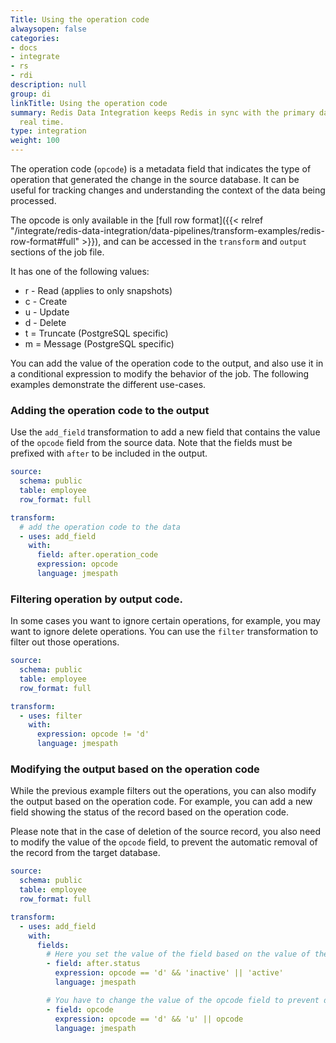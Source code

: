 ```yaml
---
Title: Using the operation code
alwaysopen: false
categories:
- docs
- integrate
- rs
- rdi
description: null
group: di
linkTitle: Using the operation code
summary: Redis Data Integration keeps Redis in sync with the primary database in near
  real time.
type: integration
weight: 100
---
```


The operation code (`opcode`) is a metadata field that indicates the type of operation that generated the change in the source database. It can be useful for tracking changes and understanding the context of the data being processed.

The opcode is only available in the [full row format]({{< relref "/integrate/redis-data-integration/data-pipelines/transform-examples/redis-row-format#full" >}}), and can be accessed in the `transform` and `output` sections of the job file.

It has one of the following values:

- r - Read (applies to only snapshots)
- c - Create
- u - Update
- d - Delete
- t = Truncate (PostgreSQL specific)
- m = Message (PostgreSQL specific)


You can add the value of the operation code to the output, and also use it in a conditional expression to modify the behavior of the job. The following examples demonstrate the different use-cases.

### Adding the operation code to the output

Use the `add_field` transformation to add a new field that contains the value of the `opcode` field from the source data. Note that the fields must be prefixed with `after` to be included in the output.


```yaml
source:
  schema: public
  table: employee
  row_format: full

transform:
  # add the operation code to the data
  - uses: add_field
    with:
      field: after.operation_code
      expression: opcode
      language: jmespath
```


### Filtering operation by output code.

In some cases you want to ignore certain operations, for example, you may want to ignore delete operations. You can use the `filter` transformation to filter out those operations.

```yaml
source:
  schema: public
  table: employee
  row_format: full

transform:
  - uses: filter
    with:
      expression: opcode != 'd'
      language: jmespath
```

### Modifying the output based on the operation code

While the previous example filters out the operations, you can also modify the output based on the operation code. For example, you can add a new field showing the status of the record based on the operation code.

Please note that in the case of deletion of the source record, you also need to modify the value of the `opcode` field, to prevent the automatic removal of the record from the target database.

```yaml
source:
  schema: public
  table: employee
  row_format: full

transform:
  - uses: add_field
    with:
      fields:
        # Here you set the value of the field based on the value of the opcode field
        - field: after.status
          expression: opcode == 'd' && 'inactive' || 'active'
          language: jmespath

        # You have to change the value of the opcode field to prevent deletion
        - field: opcode
          expression: opcode == 'd' && 'u' || opcode
          language: jmespath
```
